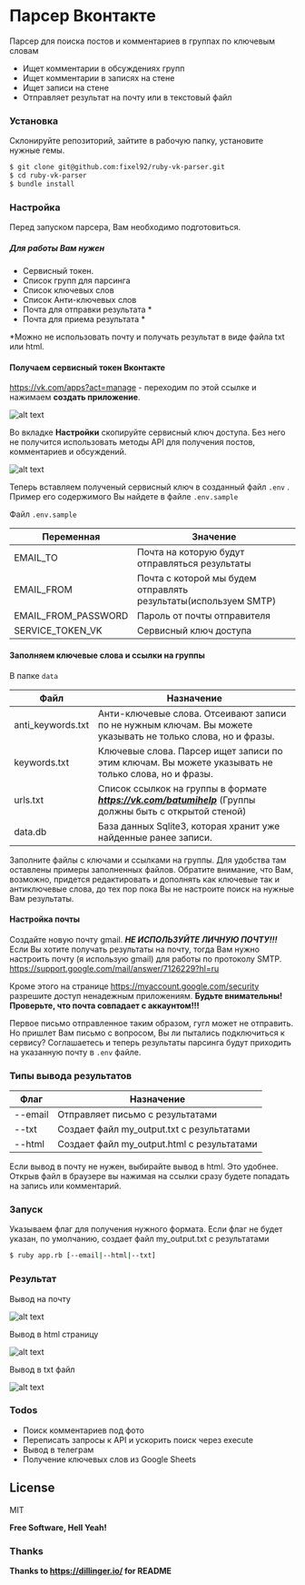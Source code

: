 # Парсер Вконтакте

Парсер для поиска постов и комментариев в группах по ключевым словам

  - Ищет комментарии в обсуждениях групп
  - Ищет комментарии в записях на стене
  - Ищет записи на стене
  - Отправляет результат на почту или в текстовый файл

### Установка
Склонируйте репозиторий, зайтите в рабочую папку, установите нужные гемы.

```sh
$ git clone git@github.com:fixel92/ruby-vk-parser.git
$ cd ruby-vk-parser
$ bundle install
```
### Настройка
Перед запуском парсера, Вам необходимо подготовиться.
##### Для работы Вам нужен
  - Сервисный токен.
  - Список групп для парсинга
  - Список ключевых слов
  - Список Анти-ключевых слов
  - Почта для отправки результата *
  - Почта для приема результата *
  
*Можно не использовать почту и получать результат в виде файла txt или html.

#### Получаем сервисный токен Вконтакте
https://vk.com/apps?act=manage - переходим по этой ссылке  и нажимаем **создать приложение**.

![alt text](https://i.ibb.co/G9TS691/2020-01-30-09-22-50.png)

Во вкладке **Настройки** скопируйте сервисный ключ доступа. Без него не получится использовать методы API для получения постов, комментариев и обсуждений.

![alt text](https://i.ibb.co/8NFmDDF/2020-01-30-09-26-19.png)
  
Теперь вставляем полученый сервисный ключ в созданный файл ```.env``` . Пример его содержимого Вы найдете в файле ```.env.sample ```

Файл ```.env.sample```

| Переменная | Значение |
| ------ | ------ |
| EMAIL_TO | Почта на которую будут отправляться результаты |
| EMAIL_FROM | Почта с которой мы будем отправлять результаты(используем SMTP) |
| EMAIL_FROM_PASSWORD | Пароль от почты отправителя |
| SERVICE_TOKEN_VK | Сервисный ключ доступа |

#### Заполняем ключевые слова и ссылки на группы

В папке ``` data ```

| Файл | Назначение |
| ------ | ------ |
| anti_keywords.txt | Анти-ключевые слова. Отсеивают записи по не нужным ключам. Вы можете указывать не только слова, но и фразы.  |
| keywords.txt | Ключевые слова. Парсер ищет записи по этим ключам. Вы можете указывать не только слова, но и фразы. |
| urls.txt | Список ссылкок на группы в формате ***https://vk.com/batumihelp*** (Группы должны быть с открытой стеной) |
| data.db | База данных Sqlite3, которая хранит уже найденные ранее записи. |

Заполните файлы с ключами и ссылками на группы. Для удобства там оставлены примеры заполненных файлов. Обратите внимание, что Вам, возможно, придется редактировать и дополнять как ключевые так и антиключевые слова, до тех пор пока Вы не настроите поиск на нужные Вам результаты.

#### Настройка почты
Создайте новую почту gmail. ***НЕ ИСПОЛЬЗУЙТЕ ЛИЧНУЮ ПОЧТУ!!!***
Если Вы хотите получать результаты на почту, тогда Вам нужно настроить почту (я использую gmail) для работы по протоколу SMTP. https://support.google.com/mail/answer/7126229?hl=ru

Кроме этого на странице https://myaccount.google.com/security разрешите доступ ненадежным приложениям.
**Будьте внимательны! Проверьте, что почта совпадает с аккаунтом!!!**

Первое письмо отправленное таким образом, гугл может не отправить. Но пришлет Вам письмо с вопросом, Вы ли пытались подключиться к сервису? Соглашаетесь и теперь результаты парсинга будут приходить на указанную почту в ```.env``` файле.

### Типы вывода результатов
| Флаг | Назначение |
| ------ | ------ |
| --email | Отправляет письмо с результатами  |
| --txt | Создает файл my_output.txt с результатами |
| --html | Создает файл my_output.html с результатами |

Если вывод в почту не нужен, выбирайте вывод в html. Это удобнее. Открыв файл в браузере вы нажимая на ссылки сразу будете попадать на запись или комментарий.

### Запуск
Указываем флаг для получения нужного формата. Если флаг не будет указан, по умолчанию, создает файл my_output.txt с результатами
```sh
$ ruby app.rb [--email|--html|--txt]
```

### Результат
Вывод на почту

![alt text](https://i.ibb.co/gwRNrZV/2020-01-30-11-02-30.png)

Вывод в html страницу

![alt text](https://i.ibb.co/4NwkTVP/2020-01-30-11-15-28.png)

Вывод в txt файл

![alt text](https://i.ibb.co/d4bLCGY/2020-01-30-11-33-18.png)


### Todos

 - Поиск комментариев под фото
 - Переписать запросы к API и ускорить поиск через execute
 - Вывод в телеграм
 - Получение ключевых слов из Google  Sheets 

License
----

MIT

**Free Software, Hell Yeah!**
### Thanks
**Thanks to https://dillinger.io/ for README**
